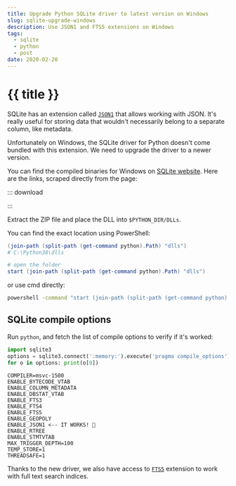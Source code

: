 ```yaml
---
title: Upgrade Python SQLite driver to latest version on Windows
slug: sqlite-upgrade-windows
description: Use JSON1 and FTS5 extensions on Windows
tags:
  - sqlite
  - python
  - post
date: 2020-02-20
---
```


# {{ title }}

SQLite has an extension called [`JSON1`][json1] that allows working with JSON. 
It's really useful for storing data that wouldn't necessarily belong to a separate column, like metadata. 

Unfortunately on Windows, the SQLite driver for Python doesn't come bundled with this extension. 
We need to upgrade the driver to a newer version.

You can find the compiled binaries for Windows on [SQLite website][sqlite]. 
Here are the links, scraped directly from the page:  

::: download
<ul x-data="app()" x-init="init()">
  <template x-if="!links.length">
    <li>Fetching the latest download URLs...</li>
  </template>
  <template x-for="url in links" x-bind:key="url">
    <li><a x-bind:href="url" x-text="url"></a></li>
  </template>
</ul>
<script src="https://cdn.jsdelivr.net/gh/alpinejs/alpine@2/dist/alpine.js" defer></script>
<script>
    const app = () => ({
        links: [],
        async init() {
            this.links = await this.scrape(); 
        },
        async scrape() {
            const url = `https://www.sqlite.org/download.html#win32`;
            const html = await fetch(`/api/proxy?url=${decodeURIComponent(url)}`).then(r => r.text());
            return html.match(/(\d+\/[^.]+.zip)/gm)
                .filter(path => /dll-win/.test(path))
                .map(path => `https://www.sqlite.org/${path}`);
        }
    });
</script>
:::



Extract the ZIP file and place the DLL into `$PYTHON_DIR/DLLs`. 

You can find the exact location using PowerShell:

```powershell
(join-path (split-path (get-command python).Path) "dlls")
# C:\Python38\dlls

# open the folder
start (join-path (split-path (get-command python).Path) "dlls")  
```
or use cmd directly:

```cmd
powershell -command "start (join-path (split-path (get-command python).Path) "dlls")"
```

## SQLite compile options

Run `python`, and fetch the list of compile options to verify if it's worked:

```python
import sqlite3
options = sqlite3.connect(':memory:').execute('pragma compile_options').fetchall()
for o in options: print(o[0])
```

```
COMPILER=msvc-1500
ENABLE_BYTECODE_VTAB
ENABLE_COLUMN_METADATA
ENABLE_DBSTAT_VTAB
ENABLE_FTS3
ENABLE_FTS4
ENABLE_FTS5
ENABLE_GEOPOLY
ENABLE_JSON1 <-- IT WORKS! 🎉
ENABLE_RTREE
ENABLE_STMTVTAB
MAX_TRIGGER_DEPTH=100
TEMP_STORE=1
THREADSAFE=1
```

Thanks to the new driver, we also have access to [`FTS5`][fts5] extension to work with full text search indices.

[sqlite]: https://www.sqlite.org/download.html#win32
[json1]: https://www.sqlite.org/json1.html
[fts5]: https://www.sqlite.org/fts5.html